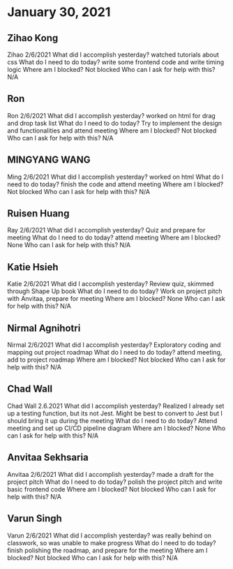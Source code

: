 # January 30, 2021

## Zihao Kong
Zihao 2/6/2021
 What did I accomplish yesterday?
watched tutorials about css
 What do I need to do today?
write some frontend code and write timing logic
 Where am I blocked?
Not blocked
 Who can I ask for help with this?
N/A

## Ron
Ron 2/6/2021
 What did I accomplish yesterday?
worked on html for drag and drop task list
 What do I need to do today?
Try to implement the design and functionalities and attend meeting
 Where am I blocked?
Not blocked
 Who can I ask for help with this?
N/A
## MINGYANG WANG
Ming 2/6/2021
What did I accomplish yesterday?
worked on html
What do I need to do today?
finish the code and attend meeting
Where am I blocked?
Not blocked
Who can I ask for help with this?
N/A
## Ruisen Huang
Ray 2/6/2021
 What did I accomplish yesterday?
Quiz and prepare for meeting
 What do I need to do today?
attend meeting
 Where am I blocked?
None
 Who can I ask for help with this?
N/A

## Katie Hsieh
Katie 2/6/2021
What did I accomplish yesterday?
Review quiz, skimmed through Shape Up book
What do I need to do today?
Work on project pitch with Anvitaa, prepare for meeting
Where am I blocked?
None
Who can I ask for help with this?
N/A

## Nirmal Agnihotri
Nirmal 2/6/2021
 What did I accomplish yesterday?
Exploratory coding and mapping out project roadmap
 What do I need to do today?
attend meeting, add to project roadmap
 Where am I blocked?
Not blocked
 Who can I ask for help with this?
N/A

## Chad Wall
Chad Wall 2.6.2021
What did I accomplish yesterday?
Realized I already set up a testing function, but its not Jest. Might be best to convert to Jest but I should bring it up during the meeting
What do I need to do today?
Attend meeting and set up CI/CD pipeline diagram
Where am I blocked?
None
Who can I ask for help with this?
N/A
## Anvitaa Sekhsaria
Anvitaa 2/6/2021
 What did I accomplish yesterday?
made a draft for the project pitch
 What do I need to do today?
polish the project pitch and write basic frontend code
 Where am I blocked?
Not blocked
 Who can I ask for help with this?
N/A

## Varun Singh
Varun 2/6/2021
 What did I accomplish yesterday?
was really behind on classwork, so was unable to make progress
 What do I need to do today?
finish polishing the roadmap, and prepare for the meeting
 Where am I blocked?
Not blocked
 Who can I ask for help with this?
N/A